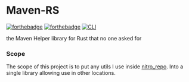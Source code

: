# Maven-RS
[![forthebadge](https://forthebadge.com/images/badges/made-with-rust.svg)](https://forthebadge.com)
[![forthebadge](https://forthebadge.com/images/badges/powered-by-coffee.svg)](https://forthebadge.com)
[![CLI](https://github.com/wyatt-herkamp/maven-rs/actions/workflows/check.yml/badge.svg)](https://github.com/wyatt-herkamp/maven-rs/actions/workflows/check.yml)

the Maven Helper library for Rust that no one asked for

### Scope

The scope of this project is to put any utils I use inside [nitro_repo](https://github/wyatt-herkamp/nitro_repo). Into a single library allowing use in other locations. 


